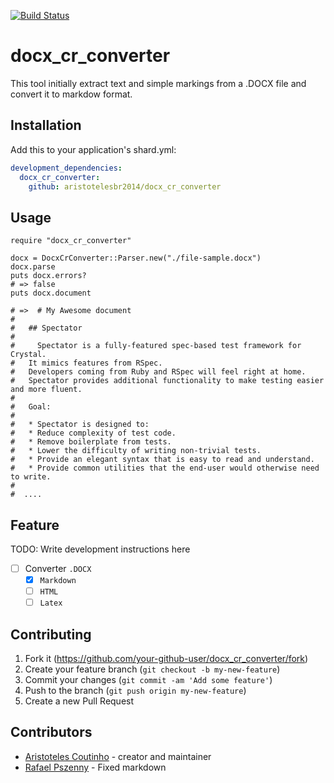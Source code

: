 [![Build Status](https://travis-ci.org/aristotelesbr2014/docx_cr_converter.svg?branch=master)](https://travis-ci.org/aristotelesbr2014/docx_cr_converter)

# docx_cr_converter

This tool initially extract text and simple markings from a .DOCX file and convert it to markdow format.

## Installation

Add this to your application's shard.yml:

```yml
development_dependencies:
  docx_cr_converter:
    github: aristotelesbr2014/docx_cr_converter
```

## Usage

```crystal
require "docx_cr_converter"

docx = DocxCrConverter::Parser.new("./file-sample.docx")
docx.parse
puts docx.errors?
# => false
puts docx.document

# =>  # My Awesome document
#
#   ## Spectator
#
#     Spectator is a fully-featured spec-based test framework for Crystal.
#   It mimics features from RSpec.
#   Developers coming from Ruby and RSpec will feel right at home.
#   Spectator provides additional functionality to make testing easier and more fluent.
#
#   Goal:
#
#   * Spectator is designed to:
#   * Reduce complexity of test code.
#   * Remove boilerplate from tests.
#   * Lower the difficulty of writing non-trivial tests.
#   * Provide an elegant syntax that is easy to read and understand.
#   * Provide common utilities that the end-user would otherwise need to write.
#
#  ....
```

## Feature

TODO: Write development instructions here

- [ ] Converter `.DOCX`
  - [x] `Markdown`
  - [ ] `HTML`
  - [ ] `Latex`

## Contributing

1. Fork it (<https://github.com/your-github-user/docx_cr_converter/fork>)
2. Create your feature branch (`git checkout -b my-new-feature`)
3. Commit your changes (`git commit -am 'Add some feature'`)
4. Push to the branch (`git push origin my-new-feature`)
5. Create a new Pull Request

## Contributors

- [Aristoteles Coutinho](https://github.com/aristotelesbr2014) - creator and maintainer
- [Rafael Pszenny](https://github.com/onliniak/) - Fixed markdown
